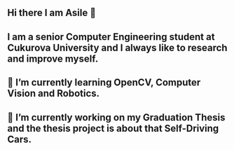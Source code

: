 
## **Hi there I am Asile** 👋


## I am a senior Computer Engineering student at Cukurova University and I always like to research and improve myself. 

## 🌱 I’m currently learning OpenCV, Computer Vision and Robotics.


## 🔭 I’m currently working on my Graduation Thesis and the thesis project is about that Self-Driving Cars. 


<!--
Here are some ideas to get you started:

- 👯 I’m looking to collaborate on ...
- 🤔 I’m looking for help with ...
- 💬 Ask me about ...
- 📫 How to reach me: ...
- 😄 Pronouns: ...
- ⚡ Fun fact: ...
--!>
